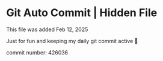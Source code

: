 # Git Auto Commit | Hidden File

This file was added Feb 12, 2025

Just for fun and keeping my daily git commit active 🤪

commit number: 426036

